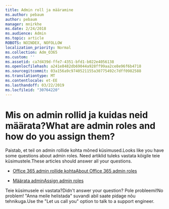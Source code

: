 ```yaml
---
title: Admin roll ja määramine
ms.author: pebaum
author: pebaum
manager: mnirkhe
ms.date: 2/24/2018
ms.audience: Admin
ms.topic: article
ROBOTS: NOINDEX, NOFOLLOW
localization_priority: Normal
ms.collection: Adm_O365
ms.custom: ''
ms.assetid: ca7d439d-ffe7-4351-bfd1-b022e4056138
ms.openlocfilehash: a241e8482db69044a928ff99aa2ce8e96f6b4718
ms.sourcegitcommit: 03a156a9c9740521155a30775492c7dff0982588
ms.translationtype: MT
ms.contentlocale: et-EE
ms.lasthandoff: 03/22/2019
ms.locfileid: "30764220"
---
```

# <a name="what-are-admin-roles-and-how-do-you-assign-them"></a><span data-ttu-id="c4dd0-102">Mis on admin rollid ja kuidas neid määrata?</span><span class="sxs-lookup"><span data-stu-id="c4dd0-102">What are admin roles and how do you assign them?</span></span>

<span data-ttu-id="c4dd0-103">Paistab, et teil on admin rollide kohta mõned küsimused.</span><span class="sxs-lookup"><span data-stu-id="c4dd0-103">Looks like you have some questions about admin roles.</span></span> <span data-ttu-id="c4dd0-104">Need artiklid tuleks vastata kõigile teie küsimustele.</span><span class="sxs-lookup"><span data-stu-id="c4dd0-104">These articles should answer all your questions.</span></span>
  
- [<span data-ttu-id="c4dd0-105">Office 365 admin rollide kohta</span><span class="sxs-lookup"><span data-stu-id="c4dd0-105">About Office 365 admin roles</span></span>](https://support.office.com/article/About-Office-365-admin-roles-da585eea-f576-4f55-a1e0-87090b6aaa9d.aspx)
    
- [<span data-ttu-id="c4dd0-106">Määrata admin</span><span class="sxs-lookup"><span data-stu-id="c4dd0-106">Assign admin roles</span></span>](https://support.office.com/article/assign-eac4d046-1afd-4f1a-85fc-8219c79e1504.aspx)
    
<span data-ttu-id="c4dd0-107">Teie küsimusele ei vastata?</span><span class="sxs-lookup"><span data-stu-id="c4dd0-107">Didn't answer your question?</span></span> <span data-ttu-id="c4dd0-108">Pole probleemi!</span><span class="sxs-lookup"><span data-stu-id="c4dd0-108">No problem!</span></span> <span data-ttu-id="c4dd0-109">"Anna meile helistada" suvandi abil saate pidage nõu tehnikuga.</span><span class="sxs-lookup"><span data-stu-id="c4dd0-109">Use the "Let us call you" option to talk to a support engineer.</span></span>
  

